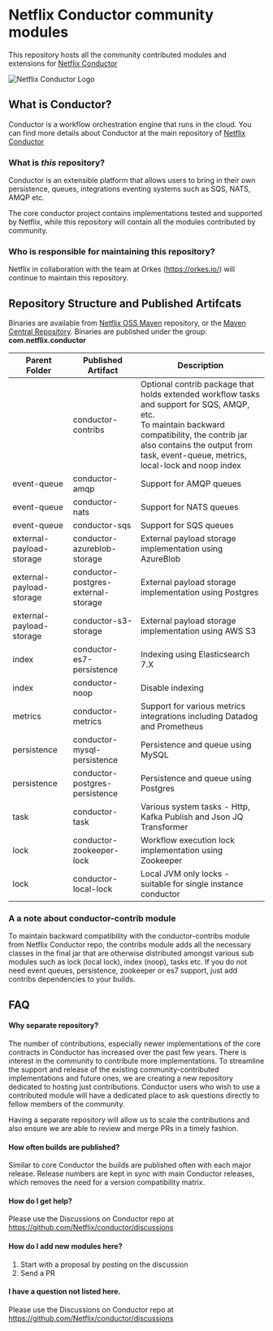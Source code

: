 # Netflix Conductor community modules

This repository hosts all the community contributed modules and extensions for 
[Netflix Conductor](https://github.com/Netflix/conductor)

![Netflix Conductor Logo](https://github.com/Netflix/conductor/blob/main/docs/docs/img/conductor-vector-x.png)

## What is Conductor?
Conductor is a workflow orchestration engine that runs in the cloud.
You can find more details about Conductor at the main repository of [Netflix Conductor](https://github.com/Netflix/conductor)

### What is _this_ repository?
Conductor is an extensible platform that allows users to bring in their own persistence, queues, integrations eventing systems such as SQS, NATS, AMQP etc.

The core conductor project contains implementations tested and supported by Netflix, while this repository will contain all
the modules contributed by community.

### Who is responsible for maintaining this repository?
Netflix in collaboration with the team at Orkes (https://orkes.io/) will continue to maintain this repository.

## Repository Structure and Published Artifcats
Binaries are available from [Netflix OSS Maven](https://artifacts.netflix.net/netflixoss/com/netflix/conductor/) repository, or the [Maven Central Repository](https://search.maven.org/search?q=g:com.netflix.conductor).
Binaries are published under the group: **com.netflix.conductor**

| Parent Folder | Published Artifact | Description |
| ----------- | ----------- | --------------- |
| | conductor-contribs | Optional contrib package that holds extended workflow tasks and support for SQS, AMQP, etc.  <br/>To maintain backward compatibility, the contrib jar also contains the output from task, event-queue, metrics, local-lock and noop index|
|event-queue| conductor-amqp | Support for AMQP queues |
|event-queue| conductor-nats | Support for NATS queues |
|event-queue| conductor-sqs | Support for SQS queues |
|external-payload-storage| conductor-azureblob-storage | External payload storage implementation using AzureBlob |
|external-payload-storage| conductor-postgres-external-storage | External payload storage implementation using Postgres |
|external-payload-storage| conductor-s3-storage | External payload storage implementation using AWS S3 |
|index| conductor-es7-persistence | Indexing using Elasticsearch 7.X |
|index| conductor-noop | Disable indexing |
|metrics| conductor-metrics | Support for various metrics integrations including Datadog and Prometheus |
|persistence| conductor-mysql-persistence | Persistence and queue using MySQL |
|persistence| conductor-postgres-persistence | Persistence and queue using Postgres |
|task| conductor-task | Various system tasks - Http, Kafka Publish and Json JQ Transformer |
|lock| conductor-zookeeper-lock | Workflow execution lock implementation using Zookeeper |
|lock| conductor-local-lock | Local JVM only locks - suitable for single instance conductor |

### A a note about conductor-contrib module
To maintain backward compatibility with the conductor-contribs module from Netflix Conductor repo, the contribs module adds all the necessary classes in the final jar that are otherwise distributed amongst various sub modules such as lock (local lock), index (noop), tasks etc.
If you do not need event queues, persistence, zookeeper or es7 support, just add contribs dependencies to your builds.

## FAQ
#### Why separate repository?
The number of contributions, especially newer implementations of the core contracts in Conductor has increased over the past few years. 
There is interest in the community to contribute more implementations. 
To streamline the support and release of the existing community-contributed implementations and future ones, we are creating a new repository dedicated to hosting just contributions. 
Conductor users who wish to use a contributed module will have a dedicated place to ask questions directly to fellow members of the community. 

Having a separate repository will allow us to scale the contributions and also ensure we are able to review and merge PRs in a timely fashion.

#### How often builds are published?
Similar to core Conductor the builds are published often with each major release.
Release numbers are kept in sync with main Conductor releases, which removes the need for a version compatibility matrix.

#### How do I get help?
Please use the Discussions on Conductor repo at https://github.com/Netflix/conductor/discussions

#### How do I add new modules here?
1. Start with a proposal by posting on the discussion
2. Send a PR

#### I have a question not listed here.
Please use the Discussions on Conductor repo at https://github.com/Netflix/conductor/discussions